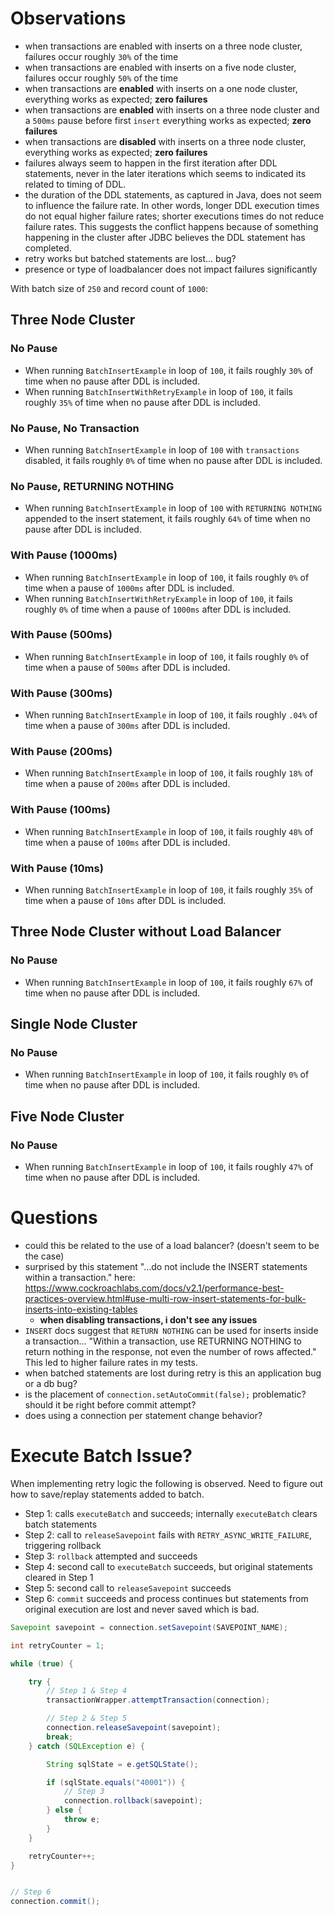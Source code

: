 # Observations

* when transactions are enabled with inserts on a three node cluster, failures occur roughly `30%` of the time
* when transactions are enabled with inserts on a five node cluster, failures occur roughly `50%` of the time
* when transactions are __enabled__ with inserts on a one node cluster, everything works as expected; __zero failures__
* when transactions are __enabled__ with inserts on a three node cluster and a `500ms` pause before first `insert` everything works as expected; __zero failures__
* when transactions are __disabled__ with inserts on a three node cluster, everything works as expected; __zero failures__
* failures always seem to happen in the first iteration after DDL statements, never in the later iterations which seems to indicated its related to timing of DDL.
* the duration of the DDL statements, as captured in Java, does not seem to influence the failure rate. In other words, longer DDL execution times do not equal higher failure rates; shorter executions times do not reduce failure rates.  This suggests the conflict happens because of something happening in the cluster after JDBC believes the DDL statement has completed.
* retry works but batched statements are lost... bug?
* presence or type of loadbalancer does not impact failures significantly

With batch size of `250` and record count of `1000`:

## Three Node Cluster

### No Pause
* When running `BatchInsertExample` in loop of `100`, it fails roughly `30%` of time when no pause after DDL is included.
* When running `BatchInsertWithRetryExample` in loop of `100`, it fails roughly `35%` of time when no pause after DDL is included.

### No Pause, No Transaction
* When running `BatchInsertExample` in loop of `100` with `transactions` disabled, it fails roughly `0%` of time when no pause after DDL is included.

### No Pause, RETURNING NOTHING
* When running `BatchInsertExample` in loop of `100` with `RETURNING NOTHING` appended to the insert statement, it fails roughly `64%` of time when no pause after DDL is included.

### With Pause (1000ms)
* When running `BatchInsertExample` in loop of `100`, it fails roughly `0%` of time when a pause of `1000ms` after DDL is included.
* When running `BatchInsertWithRetryExample` in loop of `100`, it fails roughly `0%` of time when a pause of `1000ms` after DDL is included.

### With Pause (500ms)
* When running `BatchInsertExample` in loop of `100`, it fails roughly `0%` of time when a pause of `500ms` after DDL is included.

### With Pause (300ms)
* When running `BatchInsertExample` in loop of `100`, it fails roughly `.04%` of time when a pause of `300ms` after DDL is included.

### With Pause (200ms)
* When running `BatchInsertExample` in loop of `100`, it fails roughly `18%` of time when a pause of `200ms` after DDL is included.

### With Pause (100ms)
* When running `BatchInsertExample` in loop of `100`, it fails roughly `48%` of time when a pause of `100ms` after DDL is included.

### With Pause (10ms)
* When running `BatchInsertExample` in loop of `100`, it fails roughly `35%` of time when a pause of `10ms` after DDL is included.

## Three Node Cluster without Load Balancer

### No Pause
* When running `BatchInsertExample` in loop of `100`, it fails roughly `67%` of time when no pause after DDL is included.

## Single Node Cluster

### No Pause
* When running `BatchInsertExample` in loop of `100`, it fails roughly `0%` of time when no pause after DDL is included.

## Five Node Cluster

### No Pause
* When running `BatchInsertExample` in loop of `100`, it fails roughly `47%` of time when no pause after DDL is included.


# Questions
* could this be related to the use of a load balancer? (doesn't seem to be the case)
* surprised by this statement "...do not include the INSERT statements within a transaction." here: https://www.cockroachlabs.com/docs/v2.1/performance-best-practices-overview.html#use-multi-row-insert-statements-for-bulk-inserts-into-existing-tables
    * __when disabling transactions, i don't see any issues__
* `INSERT` docs suggest that `RETURN NOTHING` can be used for inserts inside a transaction... "Within a transaction, use RETURNING NOTHING to return nothing in the response, not even the number of rows affected." This led to higher failure rates in my tests.
* when batched statements are lost during retry is this an application bug or a db bug?
* is the placement of `connection.setAutoCommit(false);` problematic?  should it be right before commit attempt?
* does using a connection per statement change behavior?

# Execute Batch Issue?

When implementing retry logic the following is observed.  Need to figure out how to save/replay statements added to batch.

- Step 1: calls `executeBatch` and succeeds; internally `executeBatch` clears batch statements
- Step 2: call to `releaseSavepoint` fails with `RETRY_ASYNC_WRITE_FAILURE`, triggering rollback
- Step 3: `rollback` attempted and succeeds
- Step 4: second call to `executeBatch` succeeds, but original statements cleared in Step 1
- Step 5: second call to `releaseSavepoint` succeeds
- Step 6: `commit` succeeds and process continues but statements from original execution are lost and never saved which is bad.


```java
Savepoint savepoint = connection.setSavepoint(SAVEPOINT_NAME);

int retryCounter = 1;

while (true) {

    try {
        // Step 1 & Step 4
        transactionWrapper.attemptTransaction(connection);

        // Step 2 & Step 5
        connection.releaseSavepoint(savepoint);
        break;
    } catch (SQLException e) {

        String sqlState = e.getSQLState();

        if (sqlState.equals("40001")) {
            // Step 3
            connection.rollback(savepoint);
        } else {
            throw e;
        }
    }

    retryCounter++;
}


// Step 6
connection.commit();
```
